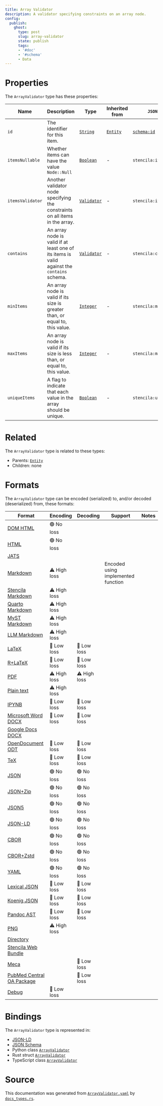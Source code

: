 ```yaml
---
title: Array Validator
description: A validator specifying constraints on an array node.
config:
  publish:
    ghost:
      type: post
      slug: array-validator
      state: publish
      tags:
      - '#doc'
      - '#schema'
      - Data
---
```


# Properties

The `ArrayValidator` type has these properties:

| Name             | Description                                                                                 | Type                                                                     | Inherited from                                                     | `JSON-LD @id`                        | Aliases                              |
| ---------------- | ------------------------------------------------------------------------------------------- | ------------------------------------------------------------------------ | ------------------------------------------------------------------ | ------------------------------------ | ------------------------------------ |
| `id`             | The identifier for this item.                                                               | [`String`](https://stencila.ghost.io/docs/reference/schema/string)       | [`Entity`](https://stencila.ghost.io/docs/reference/schema/entity) | [`schema:id`](https://schema.org/id) | -                                    |
| `itemsNullable`  | Whether items can have the value `Node::Null`                                               | [`Boolean`](https://stencila.ghost.io/docs/reference/schema/boolean)     | -                                                                  | `stencila:itemsNullable`             | `items-nullable`, `items_nullable`   |
| `itemsValidator` | Another validator node specifying the constraints on all items in the array.                | [`Validator`](https://stencila.ghost.io/docs/reference/schema/validator) | -                                                                  | `stencila:itemsValidator`            | `items-validator`, `items_validator` |
| `contains`       | An array node is valid if at least one of its items is valid against the `contains` schema. | [`Validator`](https://stencila.ghost.io/docs/reference/schema/validator) | -                                                                  | `stencila:contains`                  | -                                    |
| `minItems`       | An array node is valid if its size is greater than, or equal to, this value.                | [`Integer`](https://stencila.ghost.io/docs/reference/schema/integer)     | -                                                                  | `stencila:minItems`                  | `min-items`, `min_items`             |
| `maxItems`       | An array node is valid if its size is less than, or equal to, this value.                   | [`Integer`](https://stencila.ghost.io/docs/reference/schema/integer)     | -                                                                  | `stencila:maxItems`                  | `max-items`, `max_items`             |
| `uniqueItems`    | A flag to indicate that each value in the array should be unique.                           | [`Boolean`](https://stencila.ghost.io/docs/reference/schema/boolean)     | -                                                                  | `stencila:uniqueItems`               | `unique-items`, `unique_items`       |

# Related

The `ArrayValidator` type is related to these types:

- Parents: [`Entity`](https://stencila.ghost.io/docs/reference/schema/entity)
- Children: none

# Formats

The `ArrayValidator` type can be encoded (serialized) to, and/or decoded (deserialized) from, these formats:

| Format                                                                              | Encoding     | Decoding     | Support                            | Notes |
| ----------------------------------------------------------------------------------- | ------------ | ------------ | ---------------------------------- | ----- |
| [DOM HTML](https://stencila.ghost.io/docs/reference/formats/dom.html)               | 🟢 No loss    |              |                                    |
| [HTML](https://stencila.ghost.io/docs/reference/formats/html)                       | 🟢 No loss    |              |                                    |
| [JATS](https://stencila.ghost.io/docs/reference/formats/jats)                       |              |              |                                    |
| [Markdown](https://stencila.ghost.io/docs/reference/formats/md)                     | ⚠️ High loss |              | Encoded using implemented function |
| [Stencila Markdown](https://stencila.ghost.io/docs/reference/formats/smd)           | ⚠️ High loss |              |                                    |
| [Quarto Markdown](https://stencila.ghost.io/docs/reference/formats/qmd)             | ⚠️ High loss |              |                                    |
| [MyST Markdown](https://stencila.ghost.io/docs/reference/formats/myst)              | ⚠️ High loss |              |                                    |
| [LLM Markdown](https://stencila.ghost.io/docs/reference/formats/llmd)               | ⚠️ High loss |              |                                    |
| [LaTeX](https://stencila.ghost.io/docs/reference/formats/latex)                     | 🔷 Low loss   | 🔷 Low loss   |                                    |
| [R+LaTeX](https://stencila.ghost.io/docs/reference/formats/rnw)                     | 🔷 Low loss   | 🔷 Low loss   |                                    |
| [PDF](https://stencila.ghost.io/docs/reference/formats/pdf)                         | ⚠️ High loss | ⚠️ High loss |                                    |
| [Plain text](https://stencila.ghost.io/docs/reference/formats/text)                 | ⚠️ High loss |              |                                    |
| [IPYNB](https://stencila.ghost.io/docs/reference/formats/ipynb)                     | 🔷 Low loss   | 🔷 Low loss   |                                    |
| [Microsoft Word DOCX](https://stencila.ghost.io/docs/reference/formats/docx)        | 🔷 Low loss   | 🔷 Low loss   |                                    |
| [Google Docs DOCX](https://stencila.ghost.io/docs/reference/formats/gdocx)          |              |              |                                    |
| [OpenDocument ODT](https://stencila.ghost.io/docs/reference/formats/odt)            | 🔷 Low loss   | 🔷 Low loss   |                                    |
| [TeX](https://stencila.ghost.io/docs/reference/formats/tex)                         | 🔷 Low loss   | 🔷 Low loss   |                                    |
| [JSON](https://stencila.ghost.io/docs/reference/formats/json)                       | 🟢 No loss    | 🟢 No loss    |                                    |
| [JSON+Zip](https://stencila.ghost.io/docs/reference/formats/json.zip)               | 🟢 No loss    | 🟢 No loss    |                                    |
| [JSON5](https://stencila.ghost.io/docs/reference/formats/json5)                     | 🟢 No loss    | 🟢 No loss    |                                    |
| [JSON-LD](https://stencila.ghost.io/docs/reference/formats/jsonld)                  | 🟢 No loss    | 🟢 No loss    |                                    |
| [CBOR](https://stencila.ghost.io/docs/reference/formats/cbor)                       | 🟢 No loss    | 🟢 No loss    |                                    |
| [CBOR+Zstd](https://stencila.ghost.io/docs/reference/formats/cbor.zstd)             | 🟢 No loss    | 🟢 No loss    |                                    |
| [YAML](https://stencila.ghost.io/docs/reference/formats/yaml)                       | 🟢 No loss    | 🟢 No loss    |                                    |
| [Lexical JSON](https://stencila.ghost.io/docs/reference/formats/lexical)            | 🔷 Low loss   | 🔷 Low loss   |                                    |
| [Koenig JSON](https://stencila.ghost.io/docs/reference/formats/koenig)              | 🔷 Low loss   | 🔷 Low loss   |                                    |
| [Pandoc AST](https://stencila.ghost.io/docs/reference/formats/pandoc)               | 🔷 Low loss   | 🔷 Low loss   |                                    |
| [PNG](https://stencila.ghost.io/docs/reference/formats/png)                         | ⚠️ High loss |              |                                    |
| [Directory](https://stencila.ghost.io/docs/reference/formats/directory)             |              |              |                                    |
| [Stencila Web Bundle](https://stencila.ghost.io/docs/reference/formats/swb)         |              |              |                                    |
| [Meca](https://stencila.ghost.io/docs/reference/formats/meca)                       |              | 🔷 Low loss   |                                    |
| [PubMed Central OA Package](https://stencila.ghost.io/docs/reference/formats/pmcoa) |              | 🔷 Low loss   |                                    |
| [Debug](https://stencila.ghost.io/docs/reference/formats/debug)                     | 🔷 Low loss   |              |                                    |

# Bindings

The `ArrayValidator` type is represented in:

- [JSON-LD](https://stencila.org/ArrayValidator.jsonld)
- [JSON Schema](https://stencila.org/ArrayValidator.schema.json)
- Python class [`ArrayValidator`](https://github.com/stencila/stencila/blob/main/python/python/stencila/types/array_validator.py)
- Rust struct [`ArrayValidator`](https://github.com/stencila/stencila/blob/main/rust/schema/src/types/array_validator.rs)
- TypeScript class [`ArrayValidator`](https://github.com/stencila/stencila/blob/main/ts/src/types/ArrayValidator.ts)

# Source

This documentation was generated from [`ArrayValidator.yaml`](https://github.com/stencila/stencila/blob/main/schema/ArrayValidator.yaml) by [`docs_types.rs`](https://github.com/stencila/stencila/blob/main/rust/schema-gen/src/docs_types.rs).
